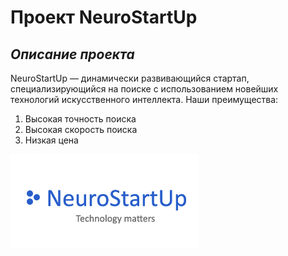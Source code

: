 # **Проект NeuroStartUp**

## *Описание проекта*
NeuroStartUp — динамически развивающийся стартап, специализирующийся на поиске с использованием новейших технологий искусственного интеллекта. 
Наши преимущества:
1. Высокая точность поиска
1. Высокая скорость поиска
1. Низкая цена

![Логотип](./logo.png)